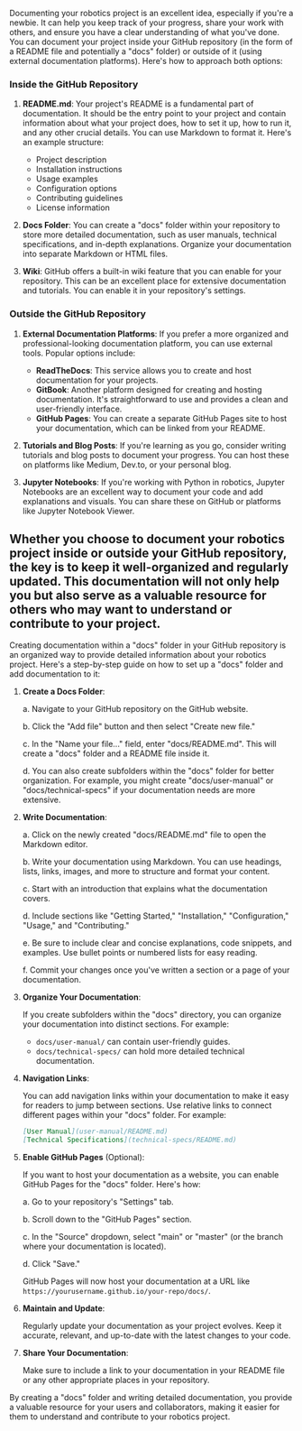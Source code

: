 Documenting your robotics project is an excellent idea, especially if you're a newbie. It can help you keep track of your progress, share your work with others, and ensure you have a clear understanding of what you've done. You can document your project inside your GitHub repository (in the form of a README file and potentially a "docs" folder) or outside of it (using external documentation platforms). Here's how to approach both options:

### Inside the GitHub Repository

1. **README.md**: Your project's README is a fundamental part of documentation. It should be the entry point to your project and contain information about what your project does, how to set it up, how to run it, and any other crucial details. You can use Markdown to format it. Here's an example structure:

   - Project description
   - Installation instructions
   - Usage examples
   - Configuration options
   - Contributing guidelines
   - License information

2. **Docs Folder**: You can create a "docs" folder within your repository to store more detailed documentation, such as user manuals, technical specifications, and in-depth explanations. Organize your documentation into separate Markdown or HTML files.

3. **Wiki**: GitHub offers a built-in wiki feature that you can enable for your repository. This can be an excellent place for extensive documentation and tutorials. You can enable it in your repository's settings.

### Outside the GitHub Repository

1. **External Documentation Platforms**: If you prefer a more organized and professional-looking documentation platform, you can use external tools. Popular options include:

   - **ReadTheDocs**: This service allows you to create and host documentation for your projects.
   - **GitBook**: Another platform designed for creating and hosting documentation. It's straightforward to use and provides a clean and user-friendly interface.
   - **GitHub Pages**: You can create a separate GitHub Pages site to host your documentation, which can be linked from your README.

2. **Tutorials and Blog Posts**: If you're learning as you go, consider writing tutorials and blog posts to document your progress. You can host these on platforms like Medium, Dev.to, or your personal blog.

3. **Jupyter Notebooks**: If you're working with Python in robotics, Jupyter Notebooks are an excellent way to document your code and add explanations and visuals. You can share these on GitHub or platforms like Jupyter Notebook Viewer.

Whether you choose to document your robotics project inside or outside your GitHub repository, the key is to keep it well-organized and regularly updated. This documentation will not only help you but also serve as a valuable resource for others who may want to understand or contribute to your project.
------------------------------------------------------------------

Creating documentation within a "docs" folder in your GitHub repository is an organized way to provide detailed information about your robotics project. Here's a step-by-step guide on how to set up a "docs" folder and add documentation to it:

1. **Create a Docs Folder**:

   a. Navigate to your GitHub repository on the GitHub website.
   
   b. Click the "Add file" button and then select "Create new file."

   c. In the "Name your file..." field, enter "docs/README.md". This will create a "docs" folder and a README file inside it.

   d. You can also create subfolders within the "docs" folder for better organization. For example, you might create "docs/user-manual" or "docs/technical-specs" if your documentation needs are more extensive.

2. **Write Documentation**:

   a. Click on the newly created "docs/README.md" file to open the Markdown editor.

   b. Write your documentation using Markdown. You can use headings, lists, links, images, and more to structure and format your content.

   c. Start with an introduction that explains what the documentation covers.

   d. Include sections like "Getting Started," "Installation," "Configuration," "Usage," and "Contributing."

   e. Be sure to include clear and concise explanations, code snippets, and examples. Use bullet points or numbered lists for easy reading.

   f. Commit your changes once you've written a section or a page of your documentation.

3. **Organize Your Documentation**:

   If you create subfolders within the "docs" directory, you can organize your documentation into distinct sections. For example:

   - `docs/user-manual/` can contain user-friendly guides.
   - `docs/technical-specs/` can hold more detailed technical documentation.

4. **Navigation Links**:

   You can add navigation links within your documentation to make it easy for readers to jump between sections. Use relative links to connect different pages within your "docs" folder. For example:

   ```markdown
   [User Manual](user-manual/README.md)
   [Technical Specifications](technical-specs/README.md)
   ```

5. **Enable GitHub Pages** (Optional):

   If you want to host your documentation as a website, you can enable GitHub Pages for the "docs" folder. Here's how:

   a. Go to your repository's "Settings" tab.

   b. Scroll down to the "GitHub Pages" section.

   c. In the "Source" dropdown, select "main" or "master" (or the branch where your documentation is located).

   d. Click "Save."

   GitHub Pages will now host your documentation at a URL like `https://yourusername.github.io/your-repo/docs/`.

6. **Maintain and Update**:

   Regularly update your documentation as your project evolves. Keep it accurate, relevant, and up-to-date with the latest changes to your code.

7. **Share Your Documentation**:

   Make sure to include a link to your documentation in your README file or any other appropriate places in your repository.

By creating a "docs" folder and writing detailed documentation, you provide a valuable resource for your users and collaborators, making it easier for them to understand and contribute to your robotics project.